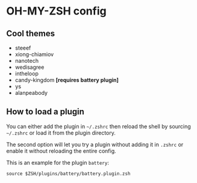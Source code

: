 # OH-MY-ZSH config

## Cool themes
* steeef
* xiong-chiamiov
* nanotech
* wedisagree
* intheloop
* candy-kingdom **[requires battery plugin]**
* ys
* alanpeabody


## How to load a plugin
You can either add the plugin in `~/.zshrc` then reload the shell by sourcing `~/.zshrc` or load it from the plugin directory. 

The second option will let you try a plugin without adding it in `.zshrc` or enable it without reloading the entire config.

This is an example for the plugin `battery`:

`source $ZSH/plugins/battery/battery.plugin.zsh`
